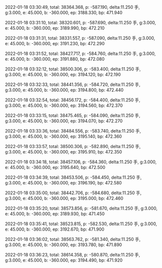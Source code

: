 2022-01-18 03:30:49, total: 38364.368, p: -587.190, delta:11.250 手, g:3.000, e: 45.000, b: -360.000, ep: 3188.330, bp: 471.940

2022-01-18 03:31:10, total: 38320.601, p: -587.690, delta:11.250 手, g:3.000, e: 45.000, b: -360.000, ep: 3189.990, bp: 472.210

2022-01-18 03:31:31, total: 38331.557, p: -587.090, delta:11.250 手, g:3.000, e: 45.000, b: -360.000, ep: 3191.230, bp: 472.290

2022-01-18 03:31:52, total: 38427.717, p: -584.760, delta:11.250 手, g:3.000, e: 45.000, b: -360.000, ep: 3191.880, bp: 472.080

2022-01-18 03:32:12, total: 38500.306, p: -583.400, delta:11.250 手, g:3.000, e: 45.000, b: -360.000, ep: 3194.120, bp: 472.190

2022-01-18 03:32:33, total: 38441.356, p: -584.720, delta:11.250 手, g:3.000, e: 45.000, b: -360.000, ep: 3194.800, bp: 472.440

2022-01-18 03:32:54, total: 38456.172, p: -584.400, delta:11.250 手, g:3.000, e: 45.000, b: -360.000, ep: 3194.560, bp: 472.370

2022-01-18 03:33:15, total: 38475.465, p: -584.090, delta:11.250 手, g:3.000, e: 45.000, b: -360.000, ep: 3194.070, bp: 472.270

2022-01-18 03:33:36, total: 38484.556, p: -583.740, delta:11.250 手, g:3.000, e: 45.000, b: -360.000, ep: 3195.140, bp: 472.360

2022-01-18 03:33:57, total: 38500.306, p: -582.890, delta:11.250 手, g:3.000, e: 45.000, b: -360.000, ep: 3195.910, bp: 472.350

2022-01-18 03:34:18, total: 38457.106, p: -584.360, delta:11.250 手, g:3.000, e: 45.000, b: -360.000, ep: 3195.640, bp: 472.500

2022-01-18 03:34:39, total: 38453.506, p: -584.450, delta:11.250 手, g:3.000, e: 45.000, b: -360.000, ep: 3196.190, bp: 472.580

2022-01-18 03:35:00, total: 38442.706, p: -584.680, delta:11.250 手, g:3.000, e: 45.000, b: -360.000, ep: 3195.000, bp: 472.460

2022-01-18 03:35:20, total: 38573.856, p: -581.670, delta:11.250 手, g:3.000, e: 45.000, b: -360.000, ep: 3189.930, bp: 471.450

2022-01-18 03:35:41, total: 38523.815, p: -582.530, delta:11.250 手, g:3.000, e: 45.000, b: -360.000, ep: 3192.670, bp: 471.900

2022-01-18 03:36:02, total: 38563.762, p: -581.340, delta:11.250 手, g:3.000, e: 45.000, b: -360.000, ep: 3193.780, bp: 471.890

2022-01-18 03:36:23, total: 38614.358, p: -580.870, delta:11.250 手, g:3.000, e: 45.000, b: -360.000, ep: 3194.490, bp: 471.920